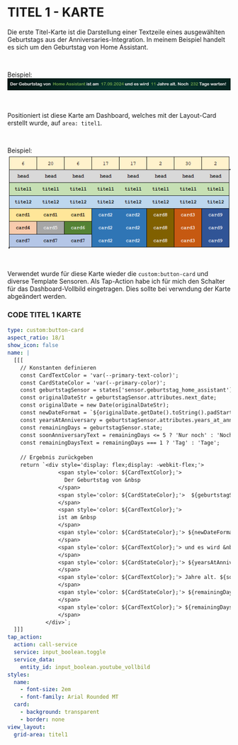 # TITEL 1 - KARTE


Die erste Titel-Karte ist die Darstellung einer Textzeile eines ausgewählten Geburtstags aus der Anniversaries-Integration.
In meinem Beispiel handelt es sich um den Geburtstag von Home Assistant.

<br>

Beispiel:
![Beispiel](https://raw.githubusercontent.com/MaxxKra/README_images/master/Geburtstagskalender/Dashboard_Karte_Titel1.png)
  
<br>

Positioniert ist diese Karte am Dashboard, welches mit der Layout-Card erstellt wurde, auf `area: titel1`.

<br>

Beispiel:
![Beispiel](https://raw.githubusercontent.com/MaxxKra/README_images/master/Geburtstagskalender/Dashboard_Layout_Aufteilung.png)
  
<br>

Verwendet wurde für diese Karte wieder die `custom:button-card` und diverse Template Sensoren. Als Tap-Action habe ich für mich den Schalter für das Dashboard-Vollbild eingetragen. Dies sollte bei verwndung der Karte abgeändert werden.


### CODE TITEL 1 KARTE

```yaml
type: custom:button-card
aspect_ratio: 18/1
show_icon: false
name: |
  [[[
    // Konstanten definieren
    const CardTextColor = 'var(--primary-text-color)';
    const CardStateColor = 'var(--primary-color)';
    const geburtstagSensor = states['sensor.geburtstag_home_assistant'];
    const originalDateStr = geburtstagSensor.attributes.next_date;
    const originalDate = new Date(originalDateStr);
    const newDateFormat = `${originalDate.getDate().toString().padStart(2, '0')}.${(originalDate.getMonth() + 1).toString().padStart(2, '0')}.${originalDate.getFullYear()}`;
    const yearsAtAnniversary = geburtstagSensor.attributes.years_at_anniversary;
    const remainingDays = geburtstagSensor.state;
    const soonAnniversaryText = remainingDays <= 5 ? 'Nur noch' : 'Noch';
    const remainingDaysText = remainingDays === 1 ? 'Tag' : 'Tage';

    // Ergebnis zurückgeben
    return `<div style='display: flex;display: -webkit-flex;'>
                <span style='color: ${CardTextColor};'>
                  Der Geburtstag von &nbsp
                </span>  
                <span style='color: ${CardStateColor};'>  ${geburtstagSensor.attributes.friendly_name}&nbsp 
                </span>
                <span style='color: ${CardTextColor};'>
                ist am &nbsp 
                </span> 
                <span style='color: ${CardStateColor};'> ${newDateFormat}&nbsp 
                </span>
                <span style='color: ${CardTextColor};'> und es wird &nbsp 
                </span> 
                <span style='color: ${CardStateColor};'> ${yearsAtAnniversary}&nbsp 
                </span>
                <span style='color: ${CardTextColor};'> Jahre alt. ${soonAnniversaryText} &nbsp 
                </span> 
                <span style='color: ${CardStateColor};'> ${remainingDays}&nbsp 
                </span>
                <span style='color: ${CardTextColor};'> ${remainingDaysText} warten!
                </span>
            </div>`;
  ]]]
tap_action:
  action: call-service
  service: input_boolean.toggle
  service_data:
    entity_id: input_boolean.youtube_vollbild
styles:
  name:
    - font-size: 2em
    - font-family: Arial Rounded MT
  card:
    - background: transparent
    - border: none
view_layout:
  grid-area: titel1
```
